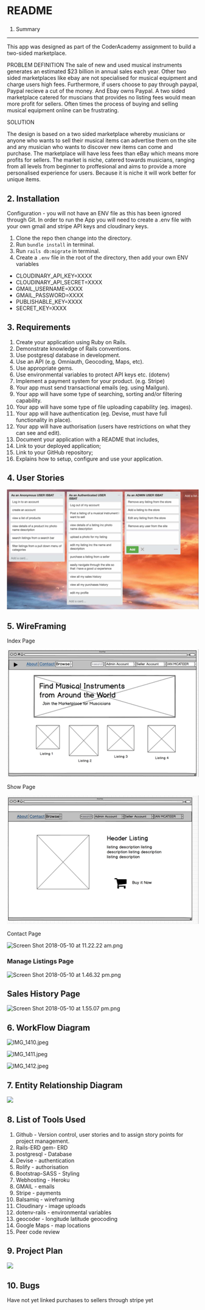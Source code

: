 # README

###

1. Summary

---------------

This app was designed as part of the CoderAcademy assignment to build a two-sided marketplace.

PROBLEM DEFINITION The sale of new and used musical instruments generates an estimated $23 billion in annual sales each year. Other two sided marketplaces like ebay are not specialised for musical equipment and charge users high fees. Furthermore, if users choose to pay through paypal, Paypal recieve a cut of the money. And Ebay owns Paypal. A two sided marketplace catered for muscians that provides no listing fees would mean more profit for sellers. Often times the process of buying and selling musical equipment online can be frustrating.

SOLUTION

The design is based on a two sided marketplace whereby musicians or anyone who wants to sell their musical items can advertise them on the site and any musician who wants to discover new items can come and purchase. The marketplace will have less fees than eBay which means more profits for sellers. The market is niche, catered towards musicians, ranging from all levels from beginner to proffesional and aims to provide a more personalised experience for users. Because it is niche it will work better for unique items.

2\. Installation
----------------

Configuration - you will not have an ENV file as this has been ignored through Git. In order to run the App you will need to create a .env file with your own gmail and stripe API keys and cloudinary keys.

1. Clone the repo then change into the directory.
2. Run `bundle install` in terminal.
3. Run `rails db:migrate` in terminal.
4. Create a `.env` file in the root of the directory, then add your own ENV variables

* CLOUDINARY\_API\_KEY=XXXX
* CLOUDINARY\_API\_SECRET=XXXX
* GMAIL\_USERNAME=XXXX
* GMAIL\_PASSWORD=XXXX
* PUBLISHABLE\_KEY=XXXX
* SECRET\_KEY=XXXX

3\. Requirements
----------------

1. Create your application using Ruby on Rails.
2. Demonstrate knowledge of Rails conventions.
3. Use postgresql database in development.
4. Use an API (e.g. Omniauth, Geocoding, Maps, etc).
5. Use appropriate gems.
6. Use environmental variables to protect API keys etc. (dotenv)
7. Implement a payment system for your product. (e.g. Stripe)
8. Your app must send transactional emails (eg. using Mailgun).
9. Your app will have some type of searching, sorting and/or filtering capability.
10. Your app will have some type of file uploading capability (eg. images).
11. Your app will have authentication (eg. Devise, must have full functionality in place).
12. Your app will have authorisation (users have restrictions on what they can see and edit).
13. Document your application with a README that includes,
  1. Link to your deployed application;
  2. Link to your GitHub repository;
  3. Explains how to setup, configure and use your application.

4\. User Stories
----------------

![Screen Shot 2018-05-10 at 3.23.34 pm.png](/app/assets/images/trello.jpg)


5\. WireFraming
---------------

Index Page

![Screen Shot 2018-05-10 at 11.13.43 am.png](/app/assets/images/index.jpg)

Show Page

![Screen Shot 2018-05-10 at 11.18.22 am.png](/app/assets/images/show.jpg)

Contact Page

![Screen Shot 2018-05-10 at 11.22.22 am.png](resources/4F119F681D2BB0DB6AEE4D9FECAE7E46.png)

### Manage Listings Page

![Screen Shot 2018-05-10 at 1.46.32 pm.png](resources/6199DA2CA194CD5904DD11D2B0003D07.png)

Sales History Page
------------------

![Screen Shot 2018-05-10 at 1.55.07 pm.png](resources/42804D6C7656F3C54EB87CA8D97A3C88.png)



6\. WorkFlow Diagram
--------------------

![IMG\_1410.jpeg](resources/FADFB52BA5CD7D03864D34F6F55D6247.jpg)

![IMG\_1411.jpeg](resources/8FD9BD7DA0F6C8B47A1D814020675A95.jpg)

![IMG\_1412.jpeg](resources/38969B54073ADA1307B25C5013BF21FD.jpg)



7\. Entity Relationship Diagram
-------------------------------

![](resources/C52D11B64864A7F345411FFD2EE09025.jpg)

8\. List of Tools Used
----------------------

1. Github - Version control, user stories and to assign story points for project management.
2. Rails-ERD gem- ERD
3. postgresql - Database
4. Devise - authentication
5. Rolify - authorisation
6. Bootstrap-SASS - Styling
7. Webhosting - Heroku
8. GMAIL - emails
9. Stripe - payments
10. Balsamiq - wireframing
11. Cloudinary - image uploads
12. dotenv-rails - environmental variables
13. geocoder - longitude latitude geocoding
14. Google Maps - map locations
15. Peer code review

9\. Project Plan
----------------

![](resources/BAAC91BB2F8F1DBAEA4C5A73BF6E4261.jpg)

10\. Bugs
---------

Have not yet linked purchases to sellers through stripe yet
